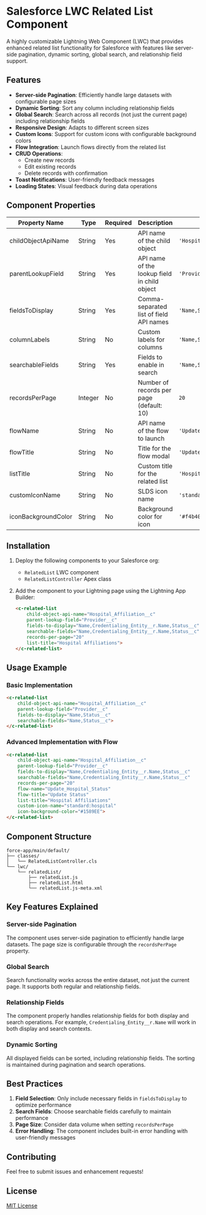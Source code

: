 # Salesforce LWC Related List Component

A highly customizable Lightning Web Component (LWC) that provides enhanced related list functionality for Salesforce with features like server-side pagination, dynamic sorting, global search, and relationship field support.

## Features

- **Server-side Pagination**: Efficiently handle large datasets with configurable page sizes
- **Dynamic Sorting**: Sort any column including relationship fields
- **Global Search**: Search across all records (not just the current page) including relationship fields
- **Responsive Design**: Adapts to different screen sizes
- **Custom Icons**: Support for custom icons with configurable background colors
- **Flow Integration**: Launch flows directly from the related list
- **CRUD Operations**: 
  - Create new records
  - Edit existing records
  - Delete records with confirmation
- **Toast Notifications**: User-friendly feedback messages
- **Loading States**: Visual feedback during data operations

## Component Properties

| Property Name | Type | Required | Description | Example |
|--------------|------|----------|-------------|---------|
| childObjectApiName | String | Yes | API name of the child object | `'Hospital_Affiliation__c'` |
| parentLookupField | String | Yes | API name of the lookup field in child object | `'Provider__c'` |
| fieldsToDisplay | String | Yes | Comma-separated list of field API names | `'Name,Status__c'` |
| columnLabels | String | No | Custom labels for columns | `'Name,Status'` |
| searchableFields | String | Yes | Fields to enable in search | `'Name,Status__c'` |
| recordsPerPage | Integer | No | Number of records per page (default: 10) | `20` |
| flowName | String | No | API name of the flow to launch | `'Update_Status'` |
| flowTitle | String | No | Title for the flow modal | `'Update Status'` |
| listTitle | String | No | Custom title for the related list | `'Hospital Affiliations'` |
| customIconName | String | No | SLDS icon name | `'standard:account'` |
| iconBackgroundColor | String | No | Background color for icon | `'#f4b400'` |

## Installation

1. Deploy the following components to your Salesforce org:
   - `RelatedList` LWC component
   - `RelatedListController` Apex class

2. Add the component to your Lightning page using the Lightning App Builder:
   ```html
   <c-related-list
       child-object-api-name="Hospital_Affiliation__c"
       parent-lookup-field="Provider__c"
       fields-to-display="Name,Credentialing_Entity__r.Name,Status__c"
       searchable-fields="Name,Credentialing_Entity__r.Name,Status__c"
       records-per-page="20"
       list-title="Hospital Affiliations">
   </c-related-list>
   ```

## Usage Example

### Basic Implementation
```html
<c-related-list
    child-object-api-name="Hospital_Affiliation__c"
    parent-lookup-field="Provider__c"
    fields-to-display="Name,Status__c"
    searchable-fields="Name,Status__c">
</c-related-list>
```

### Advanced Implementation with Flow
```html
<c-related-list
    child-object-api-name="Hospital_Affiliation__c"
    parent-lookup-field="Provider__c"
    fields-to-display="Name,Credentialing_Entity__r.Name,Status__c"
    searchable-fields="Name,Credentialing_Entity__r.Name,Status__c"
    records-per-page="20"
    flow-name="Update_Hospital_Status"
    flow-title="Update Status"
    list-title="Hospital Affiliations"
    custom-icon-name="standard:hospital"
    icon-background-color="#1589EE">
</c-related-list>
```

## Component Structure

```
force-app/main/default/
├── classes/
│   └── RelatedListController.cls
└── lwc/
    └── relatedList/
        ├── relatedList.js
        ├── relatedList.html
        └── relatedList.js-meta.xml
```

## Key Features Explained

### Server-side Pagination
The component uses server-side pagination to efficiently handle large datasets. The page size is configurable through the `recordsPerPage` property.

### Global Search
Search functionality works across the entire dataset, not just the current page. It supports both regular and relationship fields.

### Relationship Fields
The component properly handles relationship fields for both display and search operations. For example, `Credentialing_Entity__r.Name` will work in both display and search contexts.

### Dynamic Sorting
All displayed fields can be sorted, including relationship fields. The sorting is maintained during pagination and search operations.

## Best Practices

1. **Field Selection**: Only include necessary fields in `fieldsToDisplay` to optimize performance
2. **Search Fields**: Choose searchable fields carefully to maintain performance
3. **Page Size**: Consider data volume when setting `recordsPerPage`
4. **Error Handling**: The component includes built-in error handling with user-friendly messages

## Contributing

Feel free to submit issues and enhancement requests!

## License

[MIT License](LICENSE)
